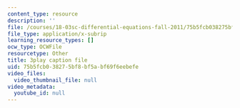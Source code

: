 ```yaml
---
content_type: resource
description: ''
file: /courses/18-03sc-differential-equations-fall-2011/75b5fcb038275bf8bf5abf69f6eebefe_LbKKzMag5Rc.vtt
file_type: application/x-subrip
learning_resource_types: []
ocw_type: OCWFile
resourcetype: Other
title: 3play caption file
uid: 75b5fcb0-3827-5bf8-bf5a-bf69f6eebefe
video_files:
  video_thumbnail_file: null
video_metadata:
  youtube_id: null
---
```

